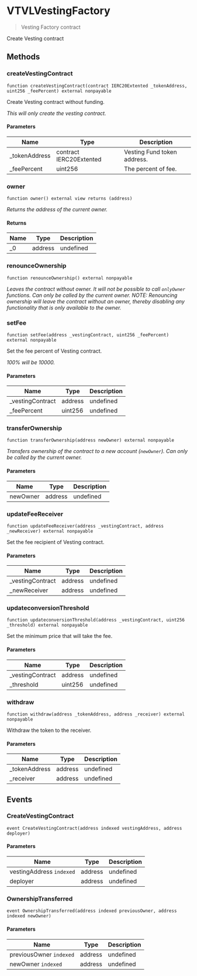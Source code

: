 # VTVLVestingFactory



> Vesting Factory contract

Create Vesting contract



## Methods

### createVestingContract

```solidity
function createVestingContract(contract IERC20Extented _tokenAddress, uint256 _feePercent) external nonpayable
```

Create Vesting contract without funding.

*This will only create the vesting contract.*

#### Parameters

| Name | Type | Description |
|---|---|---|
| _tokenAddress | contract IERC20Extented | Vesting Fund token address. |
| _feePercent | uint256 | The percent of fee. |

### owner

```solidity
function owner() external view returns (address)
```



*Returns the address of the current owner.*


#### Returns

| Name | Type | Description |
|---|---|---|
| _0 | address | undefined |

### renounceOwnership

```solidity
function renounceOwnership() external nonpayable
```



*Leaves the contract without owner. It will not be possible to call `onlyOwner` functions. Can only be called by the current owner. NOTE: Renouncing ownership will leave the contract without an owner, thereby disabling any functionality that is only available to the owner.*


### setFee

```solidity
function setFee(address _vestingContract, uint256 _feePercent) external nonpayable
```

Set the fee percent of Vesting contract.

*100% will be 10000.*

#### Parameters

| Name | Type | Description |
|---|---|---|
| _vestingContract | address | undefined |
| _feePercent | uint256 | undefined |

### transferOwnership

```solidity
function transferOwnership(address newOwner) external nonpayable
```



*Transfers ownership of the contract to a new account (`newOwner`). Can only be called by the current owner.*

#### Parameters

| Name | Type | Description |
|---|---|---|
| newOwner | address | undefined |

### updateFeeReceiver

```solidity
function updateFeeReceiver(address _vestingContract, address _newReceiver) external nonpayable
```

Set the fee recipient of Vesting contract.



#### Parameters

| Name | Type | Description |
|---|---|---|
| _vestingContract | address | undefined |
| _newReceiver | address | undefined |

### updateconversionThreshold

```solidity
function updateconversionThreshold(address _vestingContract, uint256 _threshold) external nonpayable
```

Set the minimum price that will take the fee.



#### Parameters

| Name | Type | Description |
|---|---|---|
| _vestingContract | address | undefined |
| _threshold | uint256 | undefined |

### withdraw

```solidity
function withdraw(address _tokenAddress, address _receiver) external nonpayable
```

Withdraw the token to the receiver.



#### Parameters

| Name | Type | Description |
|---|---|---|
| _tokenAddress | address | undefined |
| _receiver | address | undefined |



## Events

### CreateVestingContract

```solidity
event CreateVestingContract(address indexed vestingAddress, address deployer)
```





#### Parameters

| Name | Type | Description |
|---|---|---|
| vestingAddress `indexed` | address | undefined |
| deployer  | address | undefined |

### OwnershipTransferred

```solidity
event OwnershipTransferred(address indexed previousOwner, address indexed newOwner)
```





#### Parameters

| Name | Type | Description |
|---|---|---|
| previousOwner `indexed` | address | undefined |
| newOwner `indexed` | address | undefined |



